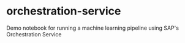 # orchestration-service
Demo notebook for running a machine learning pipeline using SAP's Orchestration Service
